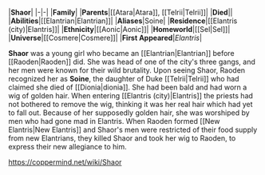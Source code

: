 |**Shaor**|
|-|-|
|**Family**|
|**Parents**|[[Atara\|Atara]], [[Telrii\|Telrii]]|
|**Died**||
|**Abilities**|[[Elantrian\|Elantrian]]|
|**Aliases**|Soine|
|**Residence**|[[Elantris (city)\|Elantris]]|
|**Ethnicity**|[[Aonic\|Aonic]]|
|**Homeworld**|[[Sel\|Sel]]|
|**Universe**|[[Cosmere\|Cosmere]]|
|**First Appeared**|*Elantris*|

**Shaor** was a young girl who became an [[Elantrian\|Elantrian]] before [[Raoden\|Raoden]] did. She was head of one of the city's three gangs, and her men were known for their wild brutality.
Upon seeing Shaor, Raoden recognized her as **Soine**, the daughter of Duke [[Telrii\|Telrii]] who had claimed she died of [[Dionia\|dionia]]. She had been bald and had worn a wig of golden hair. When entering [[Elantris (city)\|Elantris]] the priests had not bothered to remove the wig, thinking it was her real hair which had yet to fall out. Because of her supposedly golden hair, she was worshiped by men who had gone mad in Elantris.
When Raoden formed [[New Elantris\|New Elantris]] and Shaor's men were restricted of their food supply from new Elantrians, they killed Shaor and took her wig to Raoden, to express their new allegiance to him.



https://coppermind.net/wiki/Shaor